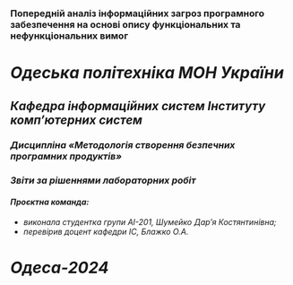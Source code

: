 ### Попередній аналіз інформаційних загроз програмного забезпечення на основі опису функціональних та нефункціональних вимог
# *Одеська політехніка МОН України*
## *Кафедра інформаційних систем Інституту комп’ютерних систем*
### *Дисципліна «Методологія створення безпечних програмних продуктів»*
### *Звіти за рішеннями лабораторних робіт*
#### *Проєктна команда:*
- *виконала студентка групи АІ-201, Шумейко Дар’я Костянтинівна;*
- *перевірив доцент кафедри ІС, Блажко О.А.*
# *Одеса-2024*
